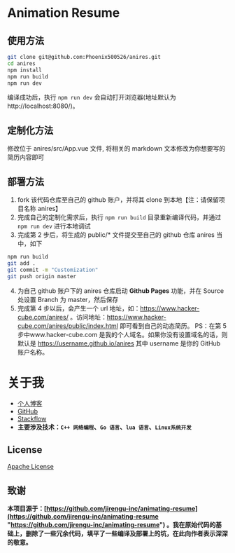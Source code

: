 ﻿# Animation Resume

## 使用方法
```bash
git clone git@github.com:Phoenix500526/anires.git
cd anires
npm install
npm run build
npm run dev
```
编译成功后，执行 `npm run dev` 会自动打开浏览器(地址默认为 http://localhost:8080/)。


## 定制化方法
修改位于 anires/src/App.vue 文件, 将相关的 markdown 文本修改为你想要写的简历内容即可

## 部署方法
1. fork 该代码仓库至自己的 github 账户，并将其 clone 到本地【注：请保留项目名称 anires】
2. 完成自己的定制化需求后，执行 `npm run build` 目录重新编译代码，并通过 `npm run dev` 进行本地调试
3. 完成第 2 步后，将生成的 public/\* 文件提交至自己的 github 仓库 anires 当中，如下
```bash
npm run build
git add .
git commit -m "Customization"
git push origin master
```
4. 为自己 github 账户下的 anires 仓库启动 **Github Pages** 功能，并在 Source 处设置 Branch 为 master，然后保存
5. 完成第 4 步以后，会产生一个 url 地址，如：https://www.hacker-cube.com/anires/ 。访问地址：https://www.hacker-cube.com/anires/public/index.html 即可看到自己的动态简历。
PS：在第 5 步中www.hacker-cube.com 是我的个人域名。如果你没有设置域名的话，则默认是 https://username.github.io/anires 其中 username 是你的 GitHub 账户名称。


# 关于我
- [个人博客](https://hacker-cube.com)
- [GitHub](https://github.com/Phoenix500526)
- [Stackflow](https://stackoverflow.com/users/8557622/phoenix-chao?tab=profile)
- **主要涉及技术：`C++ 网络编程`、`Go 语言`、`lua 语言`、`Linux系统开发`**

## License

[Apache License](./LICENSE)

## 致谢
**本项目源于：[https://github.com/jirengu-inc/animating-resume](https://github.com/jirengu-inc/animating-resume "https://github.com/jirengu-inc/animating-resume") 。我在原始代码的基础上，删除了一些冗余代码，填平了一些编译及部署上的坑，在此向作者表示深深的敬意。**
